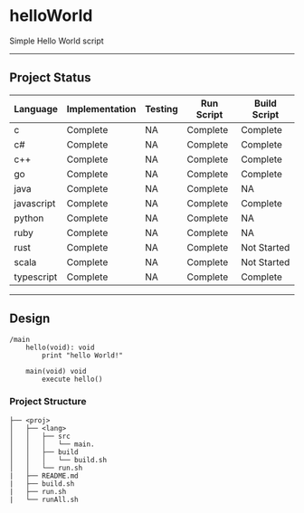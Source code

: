 # helloWorld

Simple Hello World script

---

## Project Status
| Language | Implementation | Testing | Run Script | Build Script |
| --- | --- | --- | --- | --- |
| c | Complete | NA | Complete | Complete |
| c# | Complete | NA | Complete | Complete |
| c++ | Complete | NA | Complete | Complete |
| go | Complete | NA | Complete | Complete |
| java | Complete | NA | Complete | NA |
| javascript | Complete | NA | Complete | Complete |
| python | Complete | NA | Complete | NA |
| ruby | Complete | NA | Complete | NA |
| rust | Complete | NA | Complete | Not Started |
| scala | Complete | NA | Complete | Not Started |
| typescript | Complete | NA | Complete | Complete |

---

## Design

```
/main
    hello(void): void
        print "hello World!"
    
    main(void) void
        execute hello()
```

### Project Structure
```
├── <proj>
│   ├── <lang>
│   │   ├── src
│   │   │   └── main.
│   │   ├── build
│   │   │   └── build.sh
│   │   └── run.sh
|   ├── README.md
|   ├── build.sh
|   ├── run.sh
|   └── runAll.sh
```
